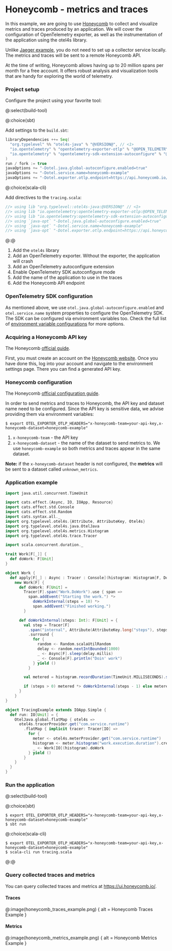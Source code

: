 # Honeycomb - metrics and traces

In this example, we are going to use [Honeycomb](https://honeycomb.io) to collect and visualize metrics and traces produced by an
application.
We will cover the configuration of OpenTelemetry exporter, as well as the instrumentation of the application using the
otel4s library.

Unlike [Jaeger example](jaeger-docker.md), you do not need to set up a collector service locally. The metrics and traces
will be sent to a remote Honeycomb API.

At the time of writing, Honeycomb allows having up to 20 million spans per month for a free account.
It offers robust analysis and visualization tools that are handy for exploring the world of telemetry.

### Project setup

Configure the project using your favorite tool:

@:select(build-tool)

@:choice(sbt)

Add settings to the `build.sbt`:
```scala
libraryDependencies ++= Seq(
  "org.typelevel" %% "otel4s-java" % "@VERSION@", // <1>
  "io.opentelemetry" % "opentelemetry-exporter-otlp" % "@OPEN_TELEMETRY_VERSION@" % Runtime, // <2>
  "io.opentelemetry" % "opentelemetry-sdk-extension-autoconfigure" % "@OPEN_TELEMETRY_VERSION@-alpha" % Runtime // <3>
)
run / fork := true
javaOptions += "-Dotel.java.global-autoconfigure.enabled=true"            // <4>
javaOptions += "-Dotel.service.name=honeycomb-example"                    // <5>
javaOptions += "-Dotel.exporter.otlp.endpoint=https://api.honeycomb.io/"  // <6>
```

@:choice(scala-cli)

Add directives to the `tracing.scala`:
```scala
//> using lib "org.typelevel::otel4s-java:@VERSION@" // <1>
//> using lib "io.opentelemetry:opentelemetry-exporter-otlp:@OPEN_TELEMETRY_VERSION@" // <2>
//> using lib "io.opentelemetry:opentelemetry-sdk-extension-autoconfigure:@OPEN_TELEMETRY_VERSION@-alpha" // <3>
//> using `java-opt` "-Dotel.java.global-autoconfigure.enabled=true"            // <4>
//> using `java-opt` "-Dotel.service.name=honeycomb-example"                    // <5>
//> using `java-opt` "-Dotel.exporter.otlp.endpoint=https://api.honeycomb.io/"  // <6>
```

@:@

1) Add the `otel4s` library  
2) Add an OpenTelemetry exporter. Without the exporter, the application will crash  
3) Add an OpenTelemetry autoconfigure extension  
4) Enable OpenTelemetry SDK autoconfigure mode  
5) Add the name of the application to use in the traces  
6) Add the Honeycomb API endpoint  

### OpenTelemetry SDK configuration

As mentioned above, we use `otel.java.global-autoconfigure.enabled` and `otel.service.name` system properties to configure the
OpenTelemetry SDK.
The SDK can be configured via environment variables too. Check the full list
of [environment variable configurations](https://github.com/open-telemetry/opentelemetry-java/blob/main/sdk-extensions/autoconfigure/README.md)
for more options.

### Acquiring a Honeycomb API key

The Honeycomb [official guide](https://docs.honeycomb.io/getting-data-in/api-keys/#find-api-keys).

First, you must create an account on the [Honeycomb website](https://ui.honeycomb.io/login).
Once you have done this, log into your account and navigate to the environment settings page. There you can find a generated API key.

### Honeycomb configuration

The Honeycomb [official configuration guide](https://docs.honeycomb.io/getting-data-in/opentelemetry-overview/).

In order to send metrics and traces to Honeycomb, the API key and dataset name need to be configured.
Since the API key is sensitive data, we advise providing them via environment variables:

```shell
$ export OTEL_EXPORTER_OTLP_HEADERS="x-honeycomb-team=your-api-key,x-honeycomb-dataset=honeycomb-example"
```

1) `x-honeycomb-team` - the API key  
2) `x-honeycomb-dataset` - the name of the dataset to send metrics to. We use `honeycomb-example` so both metrics and traces appear in the same dataset.

**Note:** if the `x-honeycomb-dataset` header is not configured, the **metrics** will be sent to a dataset called `unknown_metrics`.

### Application example

```scala mdoc:silent
import java.util.concurrent.TimeUnit

import cats.effect.{Async, IO, IOApp, Resource}
import cats.effect.std.Console
import cats.effect.std.Random
import cats.syntax.all._
import org.typelevel.otel4s.{Attribute, AttributeKey, Otel4s}
import org.typelevel.otel4s.java.OtelJava
import org.typelevel.otel4s.metrics.Histogram
import org.typelevel.otel4s.trace.Tracer

import scala.concurrent.duration._

trait Work[F[_]] {
  def doWork: F[Unit]
}

object Work {
  def apply[F[_] : Async : Tracer : Console](histogram: Histogram[F, Double]): Work[F] =
    new Work[F] {
      def doWork: F[Unit] =
        Tracer[F].span("Work.DoWork").use { span =>
          span.addEvent("Starting the work.") *>
            doWorkInternal(steps = 10) *>
            span.addEvent("Finished working.")
        }

      def doWorkInternal(steps: Int): F[Unit] = {
        val step = Tracer[F]
          .span("internal", Attribute(AttributeKey.long("steps"), steps.toLong))
          .surround {
            for {
              random <- Random.scalaUtilRandom
              delay <- random.nextIntBounded(1000)
              _ <- Async[F].sleep(delay.millis)
              _ <- Console[F].println("Doin' work")
            } yield ()
          }

        val metered = histogram.recordDuration(TimeUnit.MILLISECONDS).surround(step)

        if (steps > 0) metered *> doWorkInternal(steps - 1) else metered
      }
    }
}

object TracingExample extends IOApp.Simple {
  def run: IO[Unit] = {
    OtelJava.global.flatMap { otel4s =>
      otel4s.tracerProvider.get("com.service.runtime")
        .flatMap { implicit tracer: Tracer[IO] =>
          for {
            meter <- otel4s.meterProvider.get("com.service.runtime")
            histogram <- meter.histogram("work.execution.duration").create
            _ <- Work[IO](histogram).doWork
          } yield ()
        }
    }
  }
}
```

### Run the application

@:select(build-tool)

@:choice(sbt)

```shell
$ export OTEL_EXPORTER_OTLP_HEADERS="x-honeycomb-team=your-api-key,x-honeycomb-dataset=honeycomb-example"
$ sbt run
```

@:choice(scala-cli)

```shell
$ export OTEL_EXPORTER_OTLP_HEADERS="x-honeycomb-team=your-api-key,x-honeycomb-dataset=honeycomb-example"
$ scala-cli run tracing.scala
```

@:@

### Query collected traces and metrics

You can query collected traces and metrics at https://ui.honeycomb.io/.

#### Traces

@:image(honeycomb_traces_example.png) {
  alt = Honeycomb Traces Example
}

#### Metrics

@:image(honeycomb_metrics_example.png) {
  alt = Honeycomb Metrics Example
}
